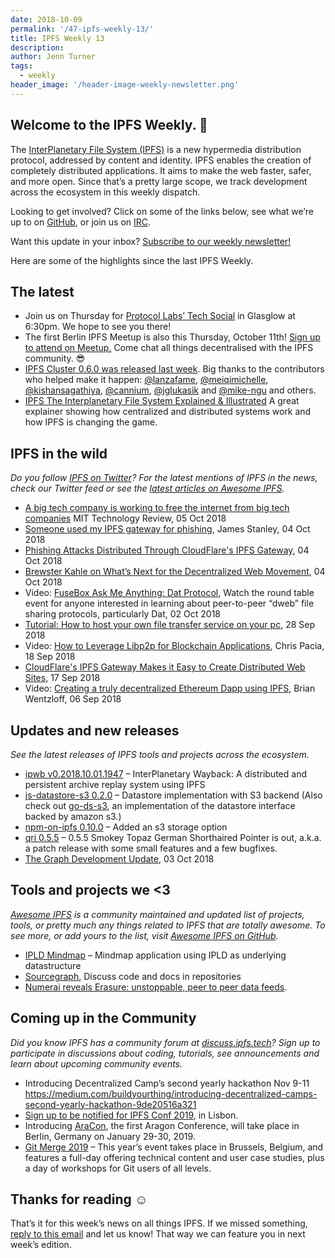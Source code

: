 ```yaml
---
date: 2018-10-09
permalink: '/47-ipfs-weekly-13/'
title: IPFS Weekly 13
description:
author: Jenn Turner
tags:
  - weekly
header_image: '/header-image-weekly-newsletter.png'
---
```


## Welcome to the IPFS Weekly. 👋

The [InterPlanetary File System (IPFS)](https://ipfs.tech/) is a new hypermedia distribution protocol, addressed by content and identity. IPFS enables the creation of completely distributed applications. It aims to make the web faster, safer, and more open. Since that’s a pretty large scope, we track development across the ecosystem in this weekly dispatch.

Looking to get involved? Click on some of the links below, see what we’re up to on [GitHub](https://github.com/ipfs), or join us on [IRC](https://riot.im/app/#/room/#ipfs:matrix.org).

Want this update in your inbox? [Subscribe to our weekly newsletter!](http://eepurl.com/gL2Pi5)

Here are some of the highlights since the last IPFS Weekly.

## The latest

- Join us on Thursday for [Protocol Labs’ Tech Social](https://www.eventbrite.com/e/protocol-labs-tech-social-tickets-50860367729) in Glasglow at 6:30pm. We hope to see you there!
- The first Berlin IPFS Meetup is also this Thursday, October 11th! [Sign up to attend on Meetup.](https://www.meetup.com/IPFS-Berlin/events/254816369/) Come chat all things decentralised with the IPFS community. 😎
- [IPFS Cluster 0.6.0 was released last week](https://ipfscluster.io/news/20181003_0.6.0_release/). Big thanks to the contributors who helped make it happen: [@lanzafame](https://github.com/lanzafame), [@meiqimichelle](https://github.com/meiqimichelle), [@kishansagathiya](https://github.com/kishansagathiya), [@cannium](https://github.com/cannium), [@jglukasik](https://github.com/jglukasik) and [@mike-ngu](https://github.com/mike-ngu) and others.
- [IPFS The Interplanetary File System Explained & Illustrated](https://achainofblocks.com/2018/10/05/ipfs-interplanetary-file-system-simply-explained/) A great explainer showing how centralized and distributed systems work and how IPFS is changing the game.

## IPFS in the wild

_Do you follow [IPFS on Twitter](https://twitter.com/IPFSbot)? For the latest mentions of IPFS in the news, check our Twitter feed or see the [latest articles on Awesome IPFS](https://awesome.ipfs.tech/categories/articles/)._

- [A big tech company is working to free the internet from big tech companies](https://www.technologyreview.com/s/612240/a-big-tech-company-is-working-to-free-the-internet-from-big-tech-companies/) MIT Technology Review, 05 Oct 2018
- [Someone used my IPFS gateway for phishing](https://incoherency.co.uk/blog/stories/hardbin-phishing.html), James Stanley, 04 Oct 2018
- [Phishing Attacks Distributed Through CloudFlare's IPFS Gateway](https://www.bleepingcomputer.com/news/security/phishing-attacks-distributed-through-cloudflares-ipfs-gateway/), 04 Oct 2018
- [Brewster Kahle on What’s Next for the Decentralized Web Movement](https://spectrum.ieee.org/view-from-the-valley/telecom/internet/brewster-kahle-on-whats-next-for-the-decentralized-web-movement), 04 Oct 2018
- Video: [FuseBox Ask Me Anything: Dat Protocol](https://www.youtube.com/watch?v=EwZ-CcxaG6s), Watch the round table event for anyone interested in learning about peer-to-peer “dweb” file sharing protocols, particularly Dat, 02 Oct 2018
- [Tutorial: How to host your own file transfer service on your pc](https://blog.florence.chat/tutorial-how-to-host-your-own-file-transfer-service-on-your-pc-22698c9d6362), 28 Sep 2018
- Video: [How to Leverage Libp2p for Blockchain Applications](https://www.infoq.com/presentations/blockchain-libp2p), Chris Pacia, 18 Sep 2018
- [CloudFlare's IPFS Gateway Makes it Easy to Create Distributed Web Sites](https://www.bleepingcomputer.com/news/technology/cloudflares-ipfs-gateway-makes-it-easy-to-create-distributed-web-sites/), 17 Sep 2018
- Video: [Creating a truly decentralized Ethereum Dapp using IPFS](https://www.recallact.com/presentation/creating-truly-decentralized-ethereum-dapp-using-ipfs), Brian Wentzloff, 06 Sep 2018

## Updates and new releases

_See the latest releases of IPFS tools and projects across the ecosystem._

- [ipwb v0.2018.10.01.1947](https://github.com/oduwsdl/ipwb/releases/tag/v0.2018.10.01.1947) – InterPlanetary Wayback: A distributed and persistent archive replay system using IPFS
- [js-datastore-s3 0.2.0](https://github.com/ipfs/js-datastore-s3/releases/tag/v0.2.0) – Datastore implementation with S3 backend (Also check out [go-ds-s3](https://github.com/ipfs/go-ds-s3), an implementation of the datastore interface backed by amazon s3.)
- [npm-on-ipfs 0.10.0](https://github.com/ipfs-shipyard/npm-on-ipfs/releases/tag/v0.10.0) – Added an s3 storage option
- [qri 0.5.5](https://github.com/qri-io/qri/releases/tag/v0.5.5) – 0.5.5 Smokey Topaz German Shorthaired Pointer is out, a.k.a. a patch release with some small features and a few bugfixes.
- [The Graph Development Update](https://medium.com/graphprotocol/the-graph-development-update-dbede6136dab), 03 Oct 2018

## Tools and projects we <3

_[Awesome IPFS](https://awesome.ipfs.tech/) is a community maintained and updated list of projects, tools, or pretty much any things related to IPFS that are totally awesome. To see more, or add yours to the list, visit [Awesome IPFS on GitHub](https://github.com/ipfs/awesome-ipfs)._

- [IPLD Mindmap](https://github.com/arxiu/ipld-mindmap) – Mindmap application using IPLD as underlying datastructure
- [Sourcegraph](https://about.sourcegraph.com/blog/discuss-code-and-docs-in-repositories/), Discuss code and docs in repositories
- [Numerai reveals Erasure: unstoppable, peer to peer data feeds](https://medium.com/numerai/numerai-reveals-erasure-unstoppable-peer-to-peer-data-feeds-4fbb8d92820a).

## Coming up in the Community

_Did you know IPFS has a community forum at [discuss.ipfs.tech](https://discuss.ipfs.tech/)? Sign up to participate in discussions about coding, tutorials, see announcements and learn about upcoming community events._

- Introducing Decentralized Camp’s second yearly hackathon Nov 9-11 https://medium.com/buildyourthing/introducing-decentralized-camps-second-yearly-hackathon-9de20516a321
- [Sign up to be notified for IPFS Conf 2019](https://docs.google.com/forms/d/e/1FAIpQLSfJVVPwvp6RY3MUg1zAVl1g_5y2nGb7WJIMI1Hs6glzm7FLHQ/viewform), in Lisbon.
- Introducing [AraCon](https://blog.aragon.org/announcing-aracon-the-aragon-conference/), the first Aragon Conference, will take place in Berlin, Germany on January 29-30, 2019.
- [Git Merge 2019](https://git-merge.com/) – This year’s event takes place in Brussels, Belgium, and features a full-day offering technical content and user case studies, plus a day of workshops for Git users of all levels.

## Thanks for reading ☺️

That’s it for this week’s news on all things IPFS. If we missed something, [reply to this email](mailto:newsletter@ipfs.io) and let us know! That way we can feature you in next week’s edition.
